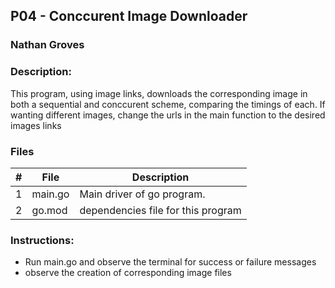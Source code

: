 ## P04 - Conccurent Image Downloader
### Nathan Groves
### Description:

This program, using image links, downloads the corresponding image in both a sequential and conccurent scheme, comparing the timings of each. If wanting different images, change the urls in the main function to the desired images links


### Files

|   #   | File     | Description                      |
| :---: | -------- | -------------------------------- |
|   1   | main.go | Main driver of go program. |
|   2   | go.mod | dependencies file for this program |


### Instructions:

- Run main.go and observe the terminal for success or failure messages
- observe the creation of corresponding image files


